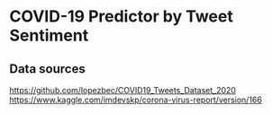 # COVID-19 Predictor by Tweet Sentiment

## Data sources
https://github.com/lopezbec/COVID19_Tweets_Dataset_2020
https://www.kaggle.com/imdevskp/corona-virus-report/version/166